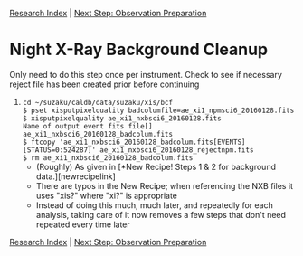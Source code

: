 [Research Index](index.md) | [Next Step: Observation Preparation](observation.md)

# Night X-Ray Background Cleanup

Only need to do this step once per instrument. Check to see if necessary reject file has been created prior before continuing

1. `cd ~/suzaku/caldb/data/suzaku/xis/bcf`  
	`$ pset xisputpixelquality badcolumfile=ae_xi1_npmsci6_20160128.fits`    
	`$ xisputpixelquality ae_xi1_nxbsci6_20160128.fits`  
	`Name of output event fits file[] ae_xi1_nxbsci6_20160128_badcolum.fits`  
	`$ ftcopy 'ae_xi1_nxbsci6_20160128_badcolum.fits[EVENTS][STATUS=0:524287]' ae_xi1_nxbsci6_20160128_rejectnpm.fits`  
	`$ rm ae_xi1_nxbsci6_20160128_badcolum.fits`  
	- (Roughly) As given in [*New Recipe! Steps 1 & 2 for background data.][newrecipelink]  
	- There are typos in the New Recipe; when referencing the NXB files it uses "xis?" where "xi?" is appropriate  
	- Instead of doing this much, much later, and repeatedly for each analysis, taking care of it now removes a few steps that don't need repeated every time later    
	
[Research Index](index.md) | [Next Step: Observation Preparation](observation.md)